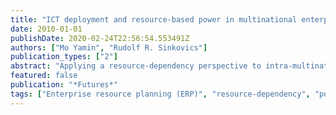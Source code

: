 ```yaml
---
title: "ICT deployment and resource-based power in multinational enterprises"
date: 2010-01-01
publishDate: 2020-02-24T22:56:54.553491Z
authors: ["Mo Yamin", "Rudolf R. Sinkovics"]
publication_types: ["2"]
abstract: "Applying a resource-dependency perspective to intra-multinational enterprise (MNE) power [53,54], this paper examines the effect of the deployment of advanced ICT and particularly the implementation of enterprise resource planning (ERP) systems. Although subsidiaries in the multinational do not have authority-based or ‘structural’ power with respect to key strategic decisions [6,16], they may have ‘resource-based’ power in the form of knowledge and capabilities that is of value to the multinational as a whole. Business network analysis highlights the ‘invisibility’ of the external networks (often in the host country) to the upper echelons in the multinational through which valuable subsidiary knowledge and capabilities develop. It points out that this ‘invisibility’ undermines the headquarters’ ability to control the subsidiary [3,28,36,42,68,72]. In this paper we argue that the deployment of ERP undermines the resource base of subsidiary power and thus helps to restore greater central authority in the MNE. The paper reports findings from studies in twelve MNEs which have implemented ERP and points out that from the perspective of subsidiary managers a key effect of ERP deployment is the reduction in their autonomy. This may have significant adverse implications for the futures of the MNE as a federative organizational form and the legitimacy of MNE operations abroad."
featured: false
publication: "*Futures*"
tags: ["Enterprise resource planning (ERP)", "resource-dependency", "power", "embeddedness", "legitimacy", "visibility."]
---
```


